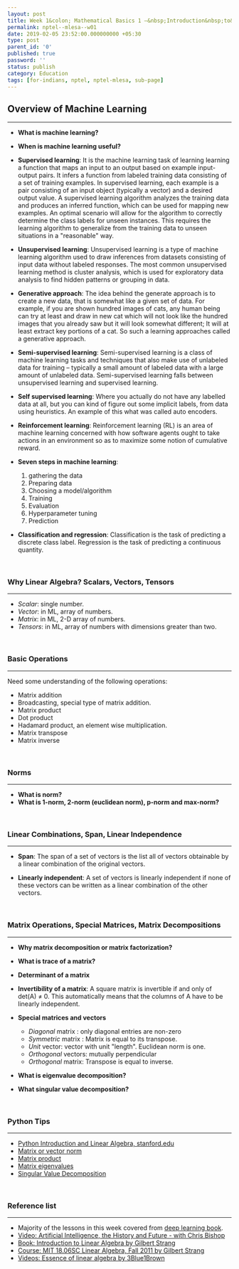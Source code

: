 ```yaml
---
layout: post
title: Week 1&colon; Mathematical Basics 1 –&nbsp;Introduction&nbsp;to&nbsp;Machine&nbsp;Learning,&nbsp;Linear&nbsp;Algebra
permalink: nptel--mlesa--w01
date: 2019-02-05 23:52:00.000000000 +05:30
type: post
parent_id: '0'
published: true
password: ''
status: publish
category: Education
tags: [for-indians, nptel, nptel-mlesa, sub-page]
---
```


## Overview of Machine Learning
----

* **What is machine learning?** 
* **When is  machine learning useful?**

* **Supervised learning**: It is the machine learning task of learning learning a function that maps an input to an output based on example input-output pairs. It infers a function from labeled training data consisting of a set of training examples. In supervised learning, each example is a pair consisting of an input object (typically a vector) and a desired output value. A supervised learning algorithm analyzes the training data and produces an inferred function, which can be used for mapping new examples. An optimal scenario will allow for the algorithm to correctly determine the class labels for unseen instances. This requires the learning algorithm to generalize from the training data to unseen situations in a "reasonable" way.  

* **Unsupervised learning**: Unsupervised learning is a type of machine learning algorithm used to draw inferences from datasets consisting of input data without labeled responses. The most common unsupervised learning method is cluster analysis, which is used for exploratory data analysis to find hidden patterns or grouping in data. 

* **Generative approach**: The idea behind the generate approach is to create a new data, that is somewhat like a given
set of data. For example, if you are shown hundred images of cats, any human being can try at
least and draw in new cat which will not look like the hundred images that you already saw but it
will look somewhat different; It will at least extract key portions of a cat. So such a learning approaches called a generative approach.

* **Semi-supervised learning**: Semi-supervised learning is a class of machine learning tasks and techniques that also make use of unlabeled data for training – typically a small amount of labeled data with a large amount of unlabeled data. Semi-supervised learning falls between unsupervised learning and supervised learning.

* **Self supervised learning**: Where you actually do not have any labelled data at all, but you can kind of figure out some implicit labels, from data using heuristics. An example of this what was called auto encoders.

* **Reinforcement learning**: Reinforcement learning (RL) is an area of machine learning concerned with how software agents ought to take actions in an environment so as to maximize some notion of cumulative reward.

* **Seven steps in machine learning**:
  1. gathering the data
  2. Preparing data
  3. Choosing a model/algorithm
  4. Training
  5. Evaluation
  6. Hyperparameter tuning
  7. Prediction

* **Classification and regression**: Classification is the task of predicting a discrete class label.
Regression is the task of predicting a continuous quantity.

<p>&nbsp;</p>

### Why Linear Algebra? Scalars, Vectors, Tensors
---
  * *Scalar*: single number.
  * *Vector*: in ML, array of numbers.
  * *Matrix*: in ML, 2-D array of numbers.
  * *Tensors*: in ML, array of numbers with dimensions greater than two. 

<p>&nbsp;</p>

### Basic Operations
---
Need some understanding of the following operations:
* Matrix addition
* Broadcasting, special type of matrix addition. 
* Matrix product
* Dot product
* Hadamard product, an element wise multiplication.
* Matrix transpose
* Matrix inverse

<p>&nbsp;</p>

### Norms
---
* **What is norm?**
* **What is 1-norm, 2-norm (euclidean norm), p-norm and max-norm?**

<p>&nbsp;</p>

### Linear Combinations, Span, Linear Independence
---
* **Span**: The span of a set of vectors is the list all of vectors obtainable
by a linear combination of the original vectors.

* **Linearly independent**: A set of vectors is linearly independent if none of these vectors can be written as a linear combination
of the other vectors.

<p>&nbsp;</p>

### Matrix Operations, Special Matrices, Matrix Decompositions 
---
* **Why matrix decomposition or matrix factorization?**
* **What is trace of a matrix?**
* **Determinant of a matrix**

* **Invertibility of a matrix**: A square matrix is invertible if and only of det(A) &ne; 0. This automatically means that the columns of A have to be linearly independent.

* **Special matrices and vectors**
  * *Diagonal* matrix : only diagonal entries are non-zero
  * *Symmetric* matrix : Matrix is equal to its transpose.
  * *Unit* vector: vector with unit "length". Euclidean norm is one.
  * *Orthogonal* vectors: mutually perpendicular
  * *Orthogonal* matrix: Transpose is equal to inverse.

* **What is eigenvalue decomposition?**
* **What singular value decomposition?**


<p>&nbsp;</p>

### Python Tips
---
* [Python Introduction and Linear Algebra, stanford.edu](https://web.stanford.edu/class/cs231a/section/section1.pdf)
* [Matrix or vector norm](https://docs.scipy.org/doc/numpy-1.16.1/reference/generated/numpy.linalg.norm.html?highlight=norm)
* [Matrix product](https://docs.scipy.org/doc/numpy-1.16.1/reference/generated/numpy.dot.html)
* [Matrix eigenvalues](https://docs.scipy.org/doc/numpy-1.16.1/reference/routines.linalg.html#matrix-eigenvalues)
* [Singular Value Decomposition](https://docs.scipy.org/doc/numpy-1.16.1/reference/generated/numpy.linalg.svd.html) 



<p>&nbsp;</p>

### Reference list
---
* Majority of the lessons in this week covered from [deep learning book]().
* [Video: Artificial Intelligence, the History and Future - with Chris Bishop](https://www.youtube.com/watch?v=8FHBh_OmdsM)
* [Book: Introduction to Linear Algebra by Gilbert Strang](http://math.mit.edu/~gs/linearalgebra/)
* [Course: MIT 18.06SC Linear Algebra, Fall 2011 by Gilbert Strang](https://www.youtube.com/watch?v=hNDFwVVKVk0&list=PL221E2BBF13BECF6C)
* [Videos: Essence of linear algebra by 3Blue1Brown](https://www.youtube.com/playlist?list=PLZHQObOWTQDPD3MizzM2xVFitgF8hE_ab) 
